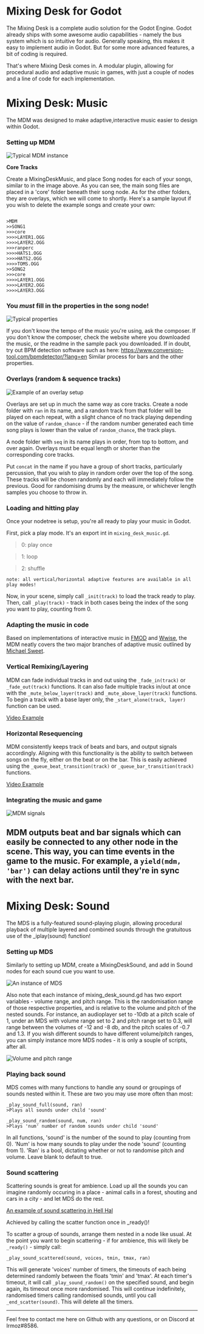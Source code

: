 # Mixing Desk for Godot

The Mixing Desk is a complete audio solution for the Godot Engine.
Godot already ships with some awesome audio capabilities - namely the bus system which is so intuitive for audio.
Generally speaking, this makes it easy to implement audio in Godot.
But for some more advanced features, a bit of coding is required.

That's where Mixing Desk comes in. A modular plugin, allowing for procedural audio and adaptive music in games, with just a couple of nodes and a line of code for each implementation.

# Mixing Desk: Music

The MDM was designed to make adaptive,interactive music easier to design within Godot.

### Setting up MDM

![Typical MDM instance](https://i.imgur.com/3OdKtLd.png)

**Core Tracks**

Create a MixingDeskMusic, and place Song nodes for each of your songs, similar to in the image above. As you can see, the main song files are placed in a 'core' folder beneath their song node. As for the other folders, they are overlays, which we will come to shortly. Here's a sample layout if you wish to delete the example songs and create your own:
```

>MDM
>>SONG1
>>>core
>>>>LAYER1.OGG
>>>>LAYER2.OGG
>>>ranperc
>>>>HATS1.OGG
>>>>HATS2.OGG
>>>>TOMS.OGG
>>SONG2
>>>core
>>>>LAYER1.OGG
>>>>LAYER2.OGG
>>>>LAYER3.OGG
```

### You *must* fill in the properties in the song node!
![Typical properties](https://i.imgur.com/DS97YEI.png)

If you don't know the tempo of the music you're using, ask the composer. If you don't know the composer, check the website where you downloaded the music, or the readme in the sample pack you downloaded. If in doubt, try out BPM detection software such as here: https://www.conversion-tool.com/bpmdetector/?lang=en
Similar process for bars and the other properties.


### Overlays (random & sequence tracks)

![Example of an overlay setup](https://i.imgur.com/zrlGx7k.png)

Overlays are set up in much the same way as core tracks. Create a node folder with `ran` in its name, and a random track from that folder will be played on each repeat, with a slight chance of no track playing depending on the value of `random_chance` - if the random number generated each time song plays is lower than the value of `random_chance`, the track plays.
	
A node folder with `seq` in its name plays in order, from top to bottom, and over again. Overlays must be equal length or shorter than the corresponding core tracks.

Put `concat` in the name if you have a group of short tracks, particularly percussion, that you wish to play in random order over the top of the song. These tracks will be chosen randomly and each will immediately follow the previous. Good for randomising drums by the measure, or whichever length samples you choose to throw in.

### Loading and hitting play

Once your nodetree is setup, you're all ready to play your music in Godot.

First, pick a play mode. It's an export int in `mixing_desk_music.gd`.

> 0: play once

> 1: loop

> 2: shuffle

	note: all vertical/horizontal adaptive features are available in all play modes!

Now, in your scene, simply call `_init(track)` to load the track ready to play.
Then, call `_play(track)` - track in both cases being the index of the song you want to play, counting from 0.

### Adapting the music in code

Based on implementations of interactive music in [FMOD](https://www.fmod.com/) and [Wwise](https://www.audiokinetic.com/products/wwise/),  the MDM neatly covers the two major branches of adaptive music outlined by [Michael Sweet](https://www.designingmusicnow.com/2016/06/13/advantages-disadvantages-common-interactive-music-techniques-used-video-games/).

### **Vertical Remixing/Layering**
MDM can fade individual tracks in and out using the `_fade_in(track)` or `_fade_out(track)` functions. It can also fade multiple tracks in/out at once with the `_mute_below_layer(track)` and `_mute_above_layer(track)` functions. To begin a track with a base layer only, the `_start_alone(track, layer)` function can be used.

[Video Example](https://streamable.com/csjyi)

### **Horizontal Resequencing**
MDM consistently keeps track of beats and bars, and output signals accordingly. Aligning with this functionality is the ability to switch between songs on the fly, either on the beat or on the bar. This is easily achieved using the `_queue_beat_transition(track)` or `_queue_bar_transition(track)` functions.

[Video Example](https://streamable.com/1cx2w)

### Integrating the music and game

![MDM signals](https://i.imgur.com/3azVGMe.png)

MDM outputs beat and bar signals which can easily be connected to any other node in the scene. This way, you can time events in the game to the music. For example, a `yield(mdm, 'bar')` can delay actions until they're in sync with the next bar.
---

# Mixing Desk: Sound

The MDS is a fully-featured sound-playing plugin, allowing procedural playback of multiple layered and combined sounds through the gratuitous use of the _iplay(sound) function!


### Setting up MDS

Similarly to setting up MDM, create a MixingDeskSound, and add in Sound nodes for each sound cue you want to use.

![An instance of MDS](https://i.imgur.com/YfiBTg4.png)

Also note that each instance of mixing_desk_sound.gd has two export variables - volume range, and pitch range. This is the randomisation range of those respective properties, and is relative to the volume and pitch of the nested sounds.
For instance, an audioplayer set to -10db at a pitch scale of 1, under an MDS with volume range set to 2 and pitch range set to 0.3, will range between the volumes of -12 and -8 db, and the pitch scales of -0.7 and 1.3.
If you wish different sounds to have different volume/pitch ranges, you can simply instance more MDS nodes - it is only a souple of scripts, after all.

![Volume and pitch range](https://i.imgur.com/h3fhaZr.png)

### Playing back sound

MDS comes with many functions to handle any sound or groupings of sounds nested within it.
These are two you may use more often than most:

	_play_sound_full(sound, ran)
	>Plays all sounds under child 'sound' 
	
	_play_sound_random(sound, num, ran)
	>Plays 'num' number of random sounds under child 'sound'
	
In all functions, 'sound' is the number of the sound to play (counting from 0).
'Num' is how many sounds to play under the node 'sound' (counting from 1).
'Ran' is a bool, dictating whether or not to randomise pitch and volume. Leave blank to default to true.

### Sound scattering

Scattering sounds is great for ambience. Load up all the sounds you can imagine randomly occuring in a place - animal calls in a forest, shouting and cars in a city - and let MDS do the rest.

[An example of sound scattering in Hell Hal](https://streamable.com/l5sxx)

Achieved by calling the scatter function once in _ready()!

To scatter a group of sounds, arrange them nested in a node like usual.
At the point you want to begin scattering - if for ambience, this will likely be `_ready()` - simply call:

	_play_sound_scattered(sound, voices, tmin, tmax, ran)
	
This will generate 'voices' number of timers, the timeouts of each being determined randomly between the floats 'tmin' and 'tmax'.
At each timer's timeout, it will call `_play_sound_random()` on the specified sound, and begin again, its timeout once more randomised.
This will continue indefinitely, randomised timers calling randomised sounds, until you call `_end_scatter(sound)`. This will delete all the timers.

---

Feel free to contact me here on Github with any questions, or on Discord at Irmoz#8586.
